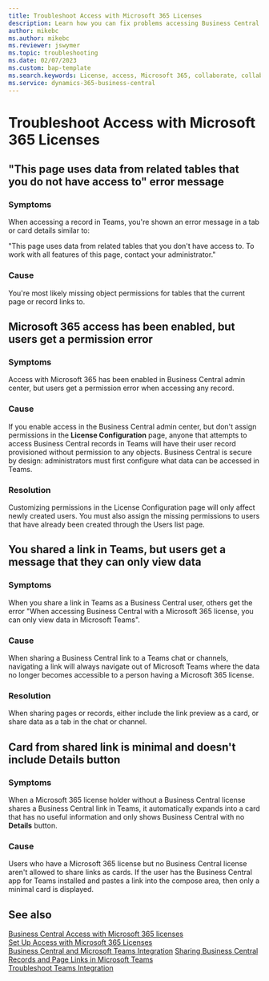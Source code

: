 ```yaml
---
title: Troubleshoot Access with Microsoft 365 Licenses
description: Learn how you can fix problems accessing Business Central with only a Microsoft 365 license. 
author: mikebc 
ms.author: mikebc
ms.reviewer: jswymer 
ms.topic: troubleshooting
ms.date: 02/07/2023
ms.custom: bap-template
ms.search.keywords: License, access, Microsoft 365, collaborate, collaboration, Teams, Microsoft Teams
ms.service: dynamics-365-business-central
---
```


# Troubleshoot Access with Microsoft 365 Licenses

## "This page uses data from related tables that you do not have access to" error message

### Symptoms

When accessing a record in Teams, you're shown an error message in a tab or card details similar to:

"This page uses data from related tables that you don't have access to. To work with all features of this page, contact your administrator."

### Cause

You're most likely missing object permissions for tables that the current page or record links to.

## Microsoft 365 access has been enabled, but users get a permission error

### Symptoms

Access with Microsoft 365 has been enabled in Business Central admin center, but users get a permission error when accessing any record.

### Cause

If you enable access in the Business Central admin center, but don't assign permissions in the **License Configuration** page, anyone that attempts to access Business Central records in Teams will have their user record provisioned without permission to any objects. Business Central is secure by design: administrators must first configure what data can be accessed in Teams. 

### Resolution

Customizing permissions in the License Configuration page will only affect newly created users. You must also assign the missing permissions to users that have already been created through the Users list page. 

## You shared a link in Teams, but users get a message that they can only view data

### Symptoms

When you share a link in Teams as a Business Central user, others get the error "When accessing Business Central with a Microsoft 365 license, you can only view data in Microsoft Teams".

### Cause

When sharing a Business Central link to a Teams chat or channels, navigating a link will always navigate out of Microsoft Teams where the data no longer becomes accessible to a person having a Microsoft 365 license.

### Resolution

When sharing pages or records, either include the link preview as a card, or share data as a tab in the chat or channel.

## Card from shared link is minimal and doesn't include Details button

### Symptoms 

When a Microsoft 365 license holder without a Business Central license shares a Business Central link in Teams, it automatically expands into a card that has no useful information and only shows Business Central with no **Details** button.

### Cause

Users who have a Microsoft 365 license but no Business Central license aren't allowed to share links as cards. If the user has the Business Central app for Teams installed and pastes a link into the compose area, then only a minimal card is displayed. 

## See also

[Business Central Access with Microsoft 365 licenses](admin-access-with-m365-license.md#minimum-requirements)  
[Set Up Access with Microsoft 365 Licenses](admin-access-with-m365-license-setup.md)  
[Business Central and Microsoft Teams Integration](across-teams-overview.md)
[Sharing Business Central Records and Page Links in Microsoft Teams](across-working-with-teams.md)  
[Troubleshoot Teams Integration](admin-teams-troubleshooting.md)  